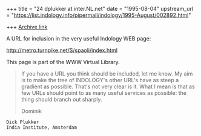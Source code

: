 +++
title = "24 dplukker at inter.NL.net"
date = "1995-08-04"
upstream_url = "https://list.indology.info/pipermail/indology/1995-August/002892.html"

+++
[Archive link](https://list.indology.info/pipermail/indology/1995-August/002892.html)

A URL for inclusion in the very useful Indology WEB page:

http://metro.turnpike.net/S/spaoli/index.html

This page is part of the WWW Virtual Library.

>If you have a URL you think should be included, let me know.  My aim is
>to make the tree of INDOLOGY's other URL's have as steep a gradient as
>possible.  That's not very clear is it.  What I mean is that as few URLs
>should point to as many useful services as possible: the thing should
>branch out sharply.
>
>Dominik

    Dick Plukker
    India Institute, Amsterdam






